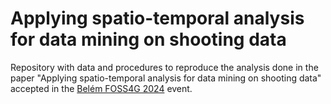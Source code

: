 # Applying spatio-temporal analysis for data mining on shooting data

Repository with data and procedures to reproduce the analysis done in the paper "Applying spatio-temporal analysis for data mining on shooting data" accepted in the [Belém FOSS4G 2024](2024.foss4g.org) event.

